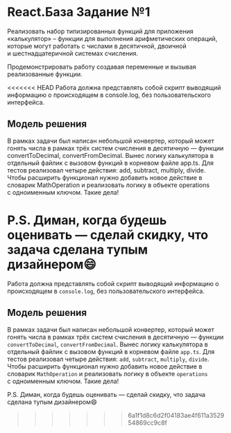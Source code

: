 # React.База Задание №1
Реализовать набор типизированных функций для приложения «калькулятор» – функции для выполнения арифметических операций, которые могут работать с числами в десятичной, двоичной и шестнадцатеричной системах счисления.

Продемонстрировать работу создавая переменные и вызывая реализованные функции.

<<<<<<< HEAD
Работа должна представлять собой скрипт выводящий информацию о происходящем в console.log, без пользовательского интерфейса.

## Модель решения
В рамках задачи был написан небольшой конвертер, который может гонять числа в рамках трёх систем счисления в десятичную — функции convertToDecimal, convertFromDecimal. 
Вынес логику калькулятора в отдельный файлик с вызовом функций в корневом файле app.ts. Для тестов реализовал четыре действия: add, subtract, multiply, divide. Чтобы расширить функционал нужно добавить новое действие в словарик MathOperation и реализовать логику в объекте operations с одноименным ключом. Такие дела! 

P.S. Диман, когда будешь оценивать — сделай скидку, что задача сделана тупым дизайнером😄
=======
Работа должна представлять собой скрипт выводящий информацию о происходящем в `console.log`, без пользовательского интерфейса.


## Модель решения
В рамках задачи был написан небольшой конвертер, который может гонять числа в рамках трёх систем счисления в десятичную — функции `convertToDecimal`, `convertFromDecimal`. 
Вынес логику калькулятора в отдельный файлик с вызовом функций в корневом файле `app.ts`. Для тестов реализовал четыре действия: `add`, `subtract`, `multiply`, `divide`. Чтобы расширить функционал нужно добавить новое действие в словарик `MathOperation` и реализовать логику в объекте `operations` с одноименным ключом. Такие дела! 


P.S. Диман, когда будешь оценивать — сделай скидку, что задача сделана тупым дизайнером😄
>>>>>>> 6a1f1d8c6d2f04183ae4f611a352954869cc9c8f
